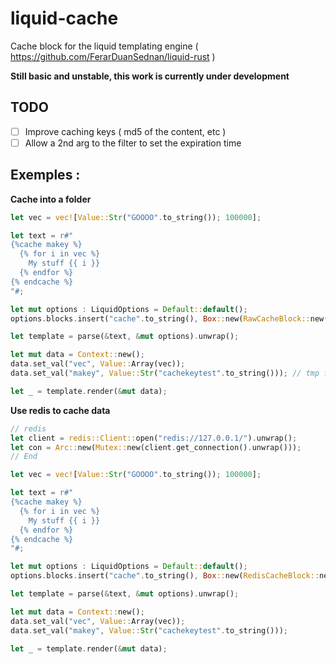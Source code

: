 # liquid-cache
Cache block for the liquid templating engine ( https://github.com/FerarDuanSednan/liquid-rust )

**Still basic and unstable, this work is currently under development**

TODO
-------
- [ ] Improve caching keys ( md5 of the content, etc )
- [ ] Allow a 2nd arg to the filter to set the expiration time

Exemples :
---------

**Cache into a folder**
```rust
let vec = vec![Value::Str("GOOOO".to_string()); 100000];

let text = r#"
{%cache makey %}
  {% for i in vec %}
    My stuff {{ i }}
  {% endfor %}
{% endcache %}
"#;

let mut options : LiquidOptions = Default::default();
options.blocks.insert("cache".to_string(), Box::new(RawCacheBlock::new("./tests/tmp")));

let template = parse(&text, &mut options).unwrap();

let mut data = Context::new();
data.set_val("vec", Value::Array(vec));
data.set_val("makey", Value::Str("cachekeytest".to_string())); // tmp file : ./tests/tmp/cachekeytest

let _ = template.render(&mut data);
```

**Use redis to cache data**
```rust
// redis
let client = redis::Client::open("redis://127.0.0.1/").unwrap();
let con = Arc::new(Mutex::new(client.get_connection().unwrap()));
// End

let vec = vec![Value::Str("GOOOO".to_string()); 100000];

let text = r#"
{%cache makey %}
  {% for i in vec %}
    My stuff {{ i }}
  {% endfor %}
{% endcache %}
"#;

let mut options : LiquidOptions = Default::default();
options.blocks.insert("cache".to_string(), Box::new(RedisCacheBlock::new(con.clone())));

let template = parse(&text, &mut options).unwrap();

let mut data = Context::new();
data.set_val("vec", Value::Array(vec));
data.set_val("makey", Value::Str("cachekeytest".to_string()));

let _ = template.render(&mut data);
```

